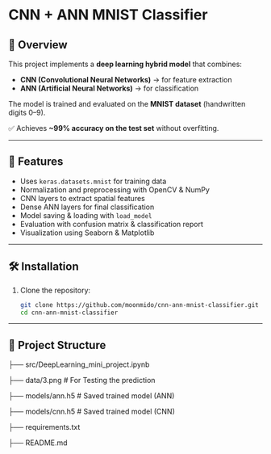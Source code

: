 # CNN + ANN MNIST Classifier

## 📌 Overview
This project implements a **deep learning hybrid model** that combines:
- **CNN (Convolutional Neural Networks)** → for feature extraction  
- **ANN (Artificial Neural Networks)** → for classification  

The model is trained and evaluated on the **MNIST dataset** (handwritten digits 0–9).

✅ Achieves **~99% accuracy on the test set** without overfitting.


---

## 🚀 Features
- Uses `keras.datasets.mnist` for training data
- Normalization and preprocessing with OpenCV & NumPy
- CNN layers to extract spatial features
- Dense ANN layers for final classification
- Model saving & loading with `load_model`
- Evaluation with confusion matrix & classification report
- Visualization using Seaborn & Matplotlib

---

## 🛠️ Installation

1. Clone the repository:
   ```bash
   git clone https://github.com/moonmido/cnn-ann-mnist-classifier.git
   cd cnn-ann-mnist-classifier

---

  ## 📂 Project Structure

├── src/DeepLearning_mini_project.ipynb    

├── data/3.png    # For Testing the prediction   

├── models/ann.h5  # Saved trained model (ANN)

├── models/cnn.h5  # Saved trained model (CNN)

├── requirements.txt

├── README.md

